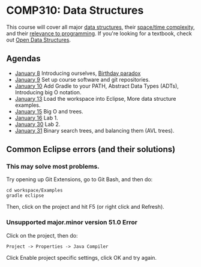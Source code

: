 COMP310: Data Structures
========================

This course will cover all major [data structures](http://www.cs.usfca.edu/~galles/visualization/Algorithms.html), their [space/time complexity](http://bigocheatsheet.com/), and their [relevance to programming](http://cstheory.stackexchange.com/questions/19759/core-algorithms-deployed/19773#19773). If you're looking for a textbook, check out [Open Data Structures](http://opendatastructures.org/ods-java/).

Agendas
-------

* [January 8](SyllabusCOMP310Lawrance.docx) Introducing ourselves, [Birthday paradox](http://en.wikipedia.org/wiki/Birthday_problem) 
* [January 9](Setup.md) Set up course software and git repositories.
* [January 10](agendas/01-10.md) Add Gradle to your PATH, Abstract Data Types (ADTs), Introducing big O notation.
* [January 13](agendas/01-13.md) Load the workspace into Eclipse, More data structure examples.
* [January 15](agendas/01-15.md) Big O and trees.
* [January 16](agendas/01-16.md) Lab 1.
* [January 30](agendas/01-30.md) Lab 2.
* [January 31](agendas/01-31.md) Binary search trees, and balancing them (AVL trees).

Common Eclipse errors (and their solutions)
-------------------------------------------

### This may solve most problems.

Try opening up Git Extensions, go to Git Bash, and then do:

	cd workspace/Examples
	gradle eclipse

Then, click on the project and hit F5 (or right click and Refresh).

### Unsupported major.minor version 51.0 Error

Click on the project, then do:

    Project -> Properties -> Java Compiler

Click Enable project specific settings, click OK and try again.
